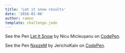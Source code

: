 ```yaml
---
title: 'Let it snow results'
date: '2016-01-06'
author: ramon
template: challenge.jade
---
```


See the Pen <a href='http://codepen.io/DailyJavascript/pen/jWBKXv/'>Let It Snow</a> by Nicu Micleușanu on <a href='http://codepen.io'>CodePen</a>.
<p data-height="268" data-theme-id="21361" data-slug-hash="jWBKXv" data-default-tab="result" data-user="DailyJavascript" class='codepen'></p>

See the Pen <a href='http://codepen.io/DailyJavascript/pen/NxpzeM/'>NxpzeM</a> by JerichoKain on <a href='http://codepen.io'>CodePen</a>.
<p data-height="268" data-theme-id="21361" data-slug-hash="NxpzeM" data-default-tab="result" data-user="DailyJavascript" class='codepen'></p>


<script async src="//assets.codepen.io/assets/embed/ei.js"></script>
